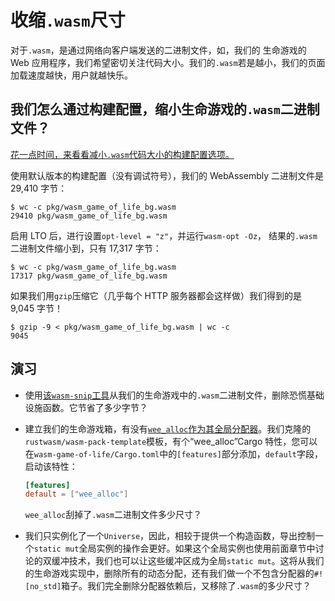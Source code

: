# 收缩`.wasm`尺寸

对于`.wasm`，是通过网络向客户端发送的二进制文件，如，我们的 生命游戏的 Web 应用程序，我们希望密切关注代码大小。我们的`.wasm`若是越小，我们的页面加载速度越快，用户就越快乐。

## 我们怎么通过构建配置，缩小生命游戏的`.wasm`二进制文件？

[花一点时间，来看看减小`.wasm`代码大小的构建配置选项。](../reference/code-size.zh.html#optimizing-builds-for-code-size)

使用默认版本的构建配置（没有调试符号），我们的 WebAssembly 二进制文件是 29,410 字节：

```
$ wc -c pkg/wasm_game_of_life_bg.wasm
29410 pkg/wasm_game_of_life_bg.wasm
```

启用 LTO 后，进行设置`opt-level = "z"`，并运行`wasm-opt -Oz`， 结果的`.wasm`二进制文件缩小到，只有 17,317 字节：

```
$ wc -c pkg/wasm_game_of_life_bg.wasm
17317 pkg/wasm_game_of_life_bg.wasm
```

如果我们用`gzip`压缩它（几乎每个 HTTP 服务器都会这样做）我们得到的是 9,045 字节！

```
$ gzip -9 < pkg/wasm_game_of_life_bg.wasm | wc -c
9045
```

## 演习

- 使用[该`wasm-snip`工具](../reference/code-size.zh.html#use-the-wasm-snip-tool)从我们的生命游戏中的`.wasm`二进制文件，删除恐慌基础设施函数。它节省了多少字节？

- 建立我们的生命游戏箱，有没有[`wee_alloc`作为其全局分配器](https://github.com/rustwasm/wee_alloc)。我们克隆的`rustwasm/wasm-pack-template`模板，有个“wee_alloc”Cargo 特性，您可以在`wasm-game-of-life/Cargo.toml`中的`[features]`部分添加，`default`字段，启动该特性：

  ```toml
  [features]
  default = ["wee_alloc"]
  ```

  `wee_alloc`刮掉了`.wasm`二进制文件多少尺寸？

- 我们只实例化了一个`Universe`，因此，相较于提供一个构造函数，导出控制一个`static mut`全局实例的操作会更好。如果这个全局实例也使用前面章节中讨论的双缓冲技术，我们也可以让这些缓冲区成为全局`static mut`。这将从我们的生命游戏实现中，删除所有的动态分配，还有我们做一个不包含分配器的`#![no_std]`箱子。我们完全删除分配器依赖后，又移除了`.wasm`的多少尺寸？

